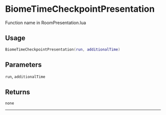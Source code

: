# BiomeTimeCheckpointPresentation
Function name in RoomPresentation.lua
## Usage
```lua
BiomeTimeCheckpointPresentation(run, additionalTime)
```
## Parameters
`run`, `additionalTime`
## Returns
`none`

---